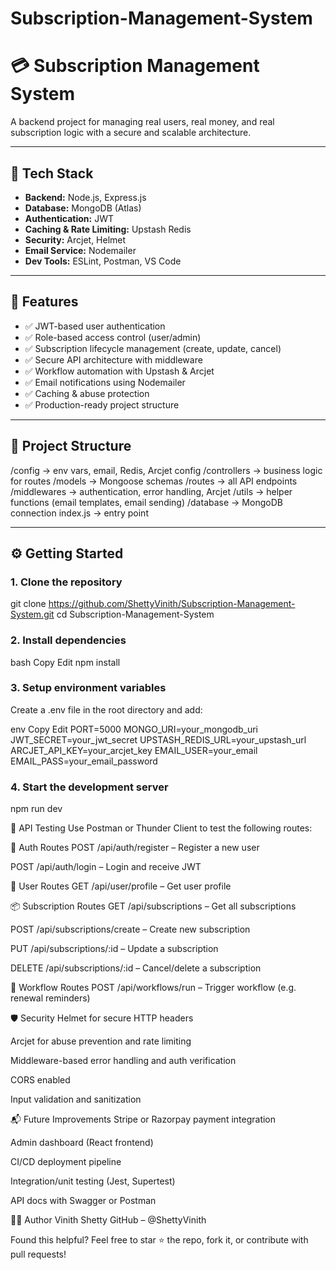 # Subscription-Management-System

# 💳 Subscription Management System

A backend project for managing real users, real money, and real subscription logic with a secure and scalable architecture.

---

## 🚀 Tech Stack

- **Backend:** Node.js, Express.js
- **Database:** MongoDB (Atlas)
- **Authentication:** JWT
- **Caching & Rate Limiting:** Upstash Redis
- **Security:** Arcjet, Helmet
- **Email Service:** Nodemailer
- **Dev Tools:** ESLint, Postman, VS Code

---

## 🔐 Features

- ✅ JWT-based user authentication
- ✅ Role-based access control (user/admin)
- ✅ Subscription lifecycle management (create, update, cancel)
- ✅ Secure API architecture with middleware
- ✅ Workflow automation with Upstash & Arcjet
- ✅ Email notifications using Nodemailer
- ✅ Caching & abuse protection
- ✅ Production-ready project structure

---

## 📁 Project Structure

/config → env vars, email, Redis, Arcjet config
/controllers → business logic for routes
/models → Mongoose schemas
/routes → all API endpoints
/middlewares → authentication, error handling, Arcjet
/utils → helper functions (email templates, email sending)
/database → MongoDB connection
index.js → entry point

---

## ⚙️ Getting Started

### 1. Clone the repository

git clone https://github.com/ShettyVinith/Subscription-Management-System.git
cd Subscription-Management-System

### 2. Install dependencies
bash
Copy
Edit
npm install

### 3. Setup environment variables
Create a .env file in the root directory and add:

env
Copy
Edit
PORT=5000
MONGO_URI=your_mongodb_uri
JWT_SECRET=your_jwt_secret
UPSTASH_REDIS_URL=your_upstash_url
ARCJET_API_KEY=your_arcjet_key
EMAIL_USER=your_email
EMAIL_PASS=your_email_password

### 4. Start the development server
npm run dev

🧪 API Testing
Use Postman or Thunder Client to test the following routes:

🔐 Auth Routes
POST /api/auth/register – Register a new user

POST /api/auth/login – Login and receive JWT

👤 User Routes
GET /api/user/profile – Get user profile

📦 Subscription Routes
GET /api/subscriptions – Get all subscriptions

POST /api/subscriptions/create – Create new subscription

PUT /api/subscriptions/:id – Update a subscription

DELETE /api/subscriptions/:id – Cancel/delete a subscription

🔄 Workflow Routes
POST /api/workflows/run – Trigger workflow (e.g. renewal reminders)

🛡️ Security
Helmet for secure HTTP headers

Arcjet for abuse prevention and rate limiting

Middleware-based error handling and auth verification

CORS enabled

Input validation and sanitization

📬 Future Improvements
 Stripe or Razorpay payment integration

 Admin dashboard (React frontend)

 CI/CD deployment pipeline

 Integration/unit testing (Jest, Supertest)

 API docs with Swagger or Postman

👨‍💻 Author
Vinith Shetty
GitHub – @ShettyVinith

Found this helpful? Feel free to star ⭐ the repo, fork it, or contribute with pull requests!
```
